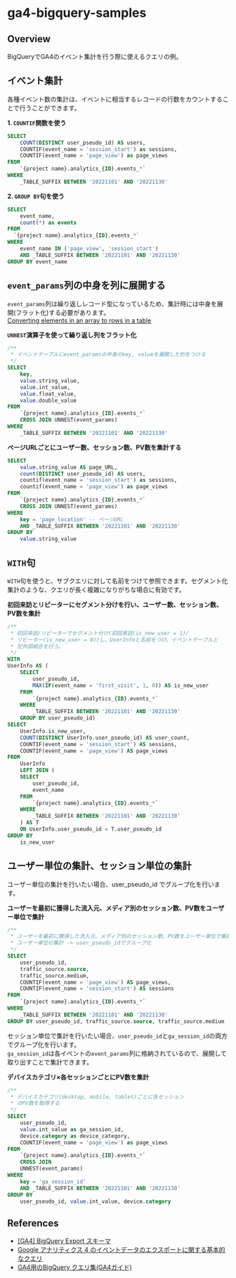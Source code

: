 # ga4-bigquery-samples

## Overview

BigQueryでGA4のイベント集計を行う際に使えるクエリの例。

## イベント集計

各種イベント数の集計は、イベントに相当するレコードの行数をカウントすることで行うことができます。

**1. `COUNTIF`関数を使う**

```sql
SELECT
    COUNT(DISTINCT user_pseudo_id) AS users,
    COUNTIF(event_name = 'session_start') as sessions,
    COUNTIF(event_name = 'page_view') as page_views
FROM
    `{project name}.analytics_{ID}.events_*`
WHERE
    _TABLE_SUFFIX BETWEEN '20221101' AND '20221130'
```

**2. `GROUP BY`句を使う**

```sql
SELECT
    event_name,
    count(*) as events
FROM
  `{project name}.analytics_{ID}.events_*`
WHERE
    event_name IN ('page_view', 'session_start')
    AND _TABLE_SUFFIX BETWEEN '20221101' AND '20221130'
GROUP BY event_name
```

## `event_params`列の中身を列に展開する

`event_params`列は繰り返しレコード型になっているため、集計時には中身を展開(フラット化)する必要があります。<br/>
[Converting elements in an array to rows in a table](https://cloud.google.com/bigquery/docs/reference/standard-sql/arrays?hl=en#flattening_arrays)

**`UNNEST`演算子を使って繰り返し列をフラット化**

```sql
/**
 * イベントテーブルにevent_paramsの中身のkey, valueを展開した列をつける
 */
SELECT
    key,
    value.string_value,
    value.int_value,
    value.float_value,
    value.double_value
FROM
    `{project name}.analytics_{ID}.events_*`
    CROSS JOIN UNNEST(event_params)
WHERE
    _TABLE_SUFFIX BETWEEN '20221101' AND '20221130'
```

**ページURLごとにユーザー数、セッション数、PV数を集計する**

```sql
SELECT
    value.string_value AS page_URL,
    count(DISTINCT user_pseudo_id) AS users,
    countif(event_name = 'session_start') as sessions,
    countif(event_name = 'page_view') as page_views
FROM
    `{project name}.analytics_{ID}.events_*`
    CROSS JOIN UNNEST(event_params)
WHERE
    key = 'page_location' -- ページURL
    AND _TABLE_SUFFIX BETWEEN '20221101' AND '20221130'
GROUP BY
    value.string_value
```

## `WITH`句

`WITH`句を使うと、サブクエリに対して名前をつけて参照できます。セグメント化集計のような、クエリが長く複雑になりがちな場合に有効です。

**初回来訪とリピーターにセグメント分けを行い、ユーザー数、セッション数、PV数を集計**

```sql
/**
 * 初回来訪/リピーターでセグメント分け(初回来訪(is_new_user = 1)/
 * リピーター(is_new_user = 0))し、UserInfoと名前をつけ、イベントテーブルと
 * 左外部結合を行う。
 */
WITH 
UserInfo AS (
    SELECT
        user_pseudo_id,
        MAX(IF(event_name = 'first_visit', 1, 0)) AS is_new_user
    FROM
        `{project name}.analytics_{ID}.events_*`
    WHERE
        _TABLE_SUFFIX BETWEEN '20221101' AND '20221130'
    GROUP BY user_pseudo_id)
SELECT
    UserInfo.is_new_user,
    COUNT(DISTINCT UserInfo.user_pseudo_id) AS user_count,
    COUNTIF(event_name = 'session_start') AS sessions,
    COUNTIF(event_name = 'page_view') AS page_views
FROM 
    UserInfo
    LEFT JOIN (
    SELECT
        user_pseudo_id,
        event_name
    FROM
        `{project name}.analytics_{ID}.events_*`
    WHERE
        _TABLE_SUFFIX BETWEEN '20221101' AND '20221130'
    ) AS T
    ON UserInfo.user_pseudo_id = T.user_pseudo_id
GROUP BY
    is_new_user
```

## ユーザー単位の集計、セッション単位の集計

ユーザー単位の集計を行いたい場合、user_pseudo_id でグループ化を行います。

**ユーザーを最初に獲得した流入元、メディア別のセッション数、PV数をユーザー単位で集計**

```sql
/**
 * ユーザーを最初に獲得した流入元、メディア別のセッション数、PV数をユーザー単位で集計
 * ユーザー単位の集計 -> user_pseudo_idでグループ化
 */
SELECT
    user_pseudo_id,
    traffic_source.source, 
    traffic_source.medium,
    COUNTIF(event_name = 'page_view') AS page_views,
    COUNTIF(event_name = 'session_start') AS sessions
FROM
    `{project name}.analytics_{ID}.events_*`
WHERE
    _TABLE_SUFFIX BETWEEN '20221101' AND '20221130'
GROUP BY user_pseudo_id, traffic_source.source, traffic_source.medium
```

セッション単位で集計を行いたい場合、`user_pseudo_id`と`ga_session_id`の両方でグループ化を行います。<br/>
`ga_session_id`は各イベントの`event_params`列に格納されているので、展開して取り出すことで集計できます。

**デバイスカテゴリ×各セッションごとにPV数を集計**


```sql
/**
 * デバイスカテゴリ(desktop, mobile, tablet)ごとに各セッション
 * のPV数を取得する
 */
SELECT
    user_pseudo_id,
    value.int_value as ga_session_id,
    device.category as device_category,
    COUNTIF(event_name = 'page_view') as page_views
FROM
    `{project name}.analytics_{ID}.events_*`
    CROSS JOIN
    UNNEST(event_params)
WHERE
    key = 'ga_session_id'
    AND _TABLE_SUFFIX BETWEEN '20221101' AND '20221130'
GROUP BY
    user_pseudo_id, value.int_value, device.category
```

## References

- [[GA4] BigQuery Export スキーマ](https://support.google.com/analytics/answer/7029846?hl=ja)
- [Google アナリティクス 4 のイベントデータのエクスポートに関する基本的なクエリ](https://developers.google.com/analytics/bigquery/basic-queries)
- [GA4用のBigQuery クエリ集(GA4ガイド)](https://www.ga4.guide/related-service/big-query/query-writing/)